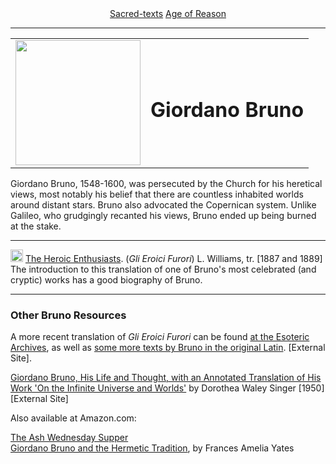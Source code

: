 <body>
 <center>
 <a href="../../index.htm">Sacred-texts</a>
 <a href="../index.htm">Age of Reason</a>
 </center>
 <hr>
 
 <center>
 <table width="75%">
 <tr>
 <td><img src="bruno.gif" height="200"></td>
 <td><h1 align="CENTER">Giordano Bruno</h1></td>
 </tr>
 </table>
 </center>
 <p>
 Giordano Bruno, 1548-1600, was persecuted by the Church
 for his heretical views, most notably his belief
 that there are countless inhabited worlds around distant stars. 
 Bruno also advocated the Copernican system.
 Unlike Galileo, who grudgingly recanted his views, Bruno ended up
 being burned at the stake.</p>
 <hr>
 <p>
 <a href="#" onclick="window.open('../../cdshop/cart.htm','cartwin','width=800,height=600');"><img src="../../img/buycd.jpg" height="20" border="0"></a>
 <a href="the/index.htm">The Heroic Enthusiasts</a>. (<i>Gli Eroici Furori</i>) L. Williams, tr. [1887 and 1889]<br>
 The introduction to this translation of
 one of Bruno's most celebrated (and cryptic)
 works has a good biography of Bruno.</p>
 
 
 <hr>
 <h3>Other Bruno Resources</h3>
 <p>
 A more recent translation of <i>Gli Eroici Furori</i> can be found
 <a href="https://www.esotericarchives.com/bruno/furori.htm">at the Esoteric Archives</a>, as well as
 <a href="https://www.esotericarchives.com/bruno/">some more texts by Bruno in the original Latin</a>. [External Site].</p>
 
 <p>
 <a href="https://www.positiveatheism.org/hist/bruno00.htm">Giordano Bruno,
 His Life and Thought, with an Annotated Translation of
 His Work 'On the Infinite Universe and Worlds'</a>
 by Dorothea Waley Singer [1950] [External Site]</p>
 
 <p>
 Also available at Amazon.com:</p>
 <p>
 <a href="https://www.amazon.com/exec/obidos/ASIN/0802074693/internetsacredte">The Ash Wednesday Supper</a><br>
 <a href="https://www.amazon.com/exec/obidos/ASIN/0226950077/internetsacredte">Giordano Bruno and the Hermetic Tradition</a>, by Frances Amelia Yates<br>
 </p>
 
 </body>